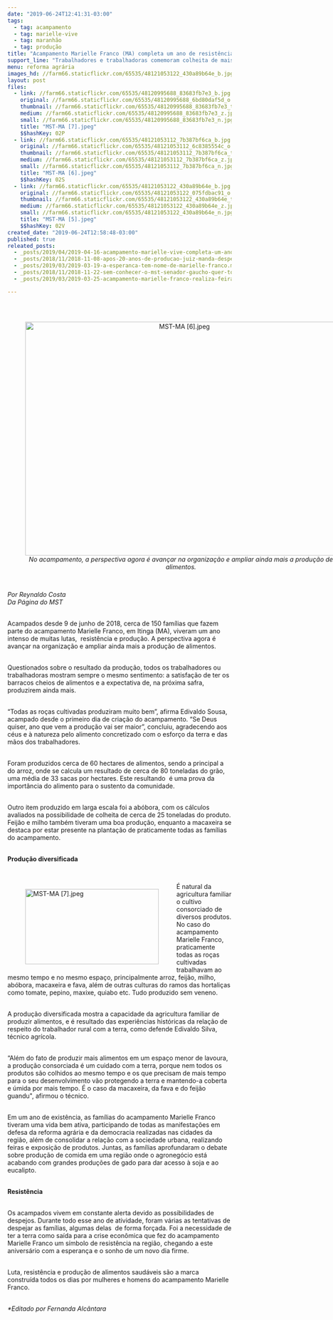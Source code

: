 ```yaml
---
date: "2019-06-24T12:41:31-03:00"
tags:
  - tag: acampamento
  - tag: marielle-vive
  - tag: maranhão
  - tag: produção
title: "Acampamento Marielle Franco (MA) completa um ano de resistência e produção\n"
support_line: "Trabalhadores e trabalhadoras comemoram colheita de mais de 80 toneladas de arroz de acampamento no Maranhão\n\n"
menu: reforma agrária
images_hd: //farm66.staticflickr.com/65535/48121053122_430a89b64e_b.jpg
layout: post
files:
  - link: //farm66.staticflickr.com/65535/48120995688_83683fb7e3_b.jpg
    original: //farm66.staticflickr.com/65535/48120995688_6bd80daf5d_o.jpg
    thumbnail: //farm66.staticflickr.com/65535/48120995688_83683fb7e3_t.jpg
    medium: //farm66.staticflickr.com/65535/48120995688_83683fb7e3_z.jpg
    small: //farm66.staticflickr.com/65535/48120995688_83683fb7e3_n.jpg
    title: "MST-MA [7].jpeg"
    $$hashKey: 02P
  - link: //farm66.staticflickr.com/65535/48121053112_7b387bf6ca_b.jpg
    original: //farm66.staticflickr.com/65535/48121053112_6c8385554c_o.jpg
    thumbnail: //farm66.staticflickr.com/65535/48121053112_7b387bf6ca_t.jpg
    medium: //farm66.staticflickr.com/65535/48121053112_7b387bf6ca_z.jpg
    small: //farm66.staticflickr.com/65535/48121053112_7b387bf6ca_n.jpg
    title: "MST-MA [6].jpeg"
    $$hashKey: 02S
  - link: //farm66.staticflickr.com/65535/48121053122_430a89b64e_b.jpg
    original: //farm66.staticflickr.com/65535/48121053122_075fdbac91_o.jpg
    thumbnail: //farm66.staticflickr.com/65535/48121053122_430a89b64e_t.jpg
    medium: //farm66.staticflickr.com/65535/48121053122_430a89b64e_z.jpg
    small: //farm66.staticflickr.com/65535/48121053122_430a89b64e_n.jpg
    title: "MST-MA [5].jpeg"
    $$hashKey: 02V
created_date: "2019-06-24T12:58:48-03:00"
published: true
releated_posts:
  - _posts/2019/04/2019-04-16-acampamento-marielle-vive-completa-um-ano-em-valinhos.md
  - _posts/2018/11/2018-11-08-apos-20-anos-de-producao-juiz-manda-despejar-as-familias-do-acampamento-quilombo-campo-grande.md
  - _posts/2019/03/2019-03-19-a-esperanca-tem-nome-de-marielle-franco.md
  - _posts/2018/11/2018-11-22-sem-conhecer-o-mst-senador-gaucho-quer-torna-lo-terrorista.md
  - _posts/2019/03/2019-03-25-acampamento-marielle-franco-realiza-feira-no-maranhao.md

---
```

<p>&nbsp;</p>

<div style="text-align:center">
<figure class="image" style="display:inline-block"><img alt="MST-MA [6].jpeg" height="525" src="//farm66.staticflickr.com/65535/48121053112_7b387bf6ca_b.jpg" width="700" />
<figcaption><em>No acampamento, a perspectiva agora &eacute; avan&ccedil;ar na organiza&ccedil;&atilde;o e ampliar ainda mais a produ&ccedil;&atilde;o de alimentos.</em></figcaption>
</figure>
</div>

<p><br />
<em>Por&nbsp;Reynaldo Costa<br />
Da P&aacute;gina do MST</em><br />
&nbsp;</p>

<p>Acampados desde 9 de junho de 2018, cerca de 150 fam&iacute;lias que fazem parte do acampamento Marielle Franco, em Itinga (MA), viveram um ano intenso de muitas lutas,&nbsp; resist&ecirc;ncia e&nbsp;produ&ccedil;&atilde;o. A&nbsp;perspectiva agora &eacute; avan&ccedil;ar na organiza&ccedil;&atilde;o e ampliar ainda mais a produ&ccedil;&atilde;o de alimentos.</p>

<p><br />
Questionados sobre o resultado da produ&ccedil;&atilde;o,&nbsp;todos os trabalhadores ou trabalhadoras mostram sempre o mesmo sentimento: a satisfa&ccedil;&atilde;o de ter os barracos cheios de alimentos e a expectativa de, na pr&oacute;xima safra, produzirem ainda mais.</p>

<p><br />
&ldquo;Todas as ro&ccedil;as cultivadas produziram muito bem&rdquo;, afirma Edivaldo Sousa, acampado desde o primeiro dia de cria&ccedil;&atilde;o do acampamento. &ldquo;Se Deus quiser, ano que vem a produ&ccedil;&atilde;o vai ser maior&rdquo;, concluiu, agradecendo aos c&eacute;us e &agrave; natureza pelo alimento concretizado com o esfor&ccedil;o da terra e das m&atilde;os dos trabalhadores.</p>

<p><br />
Foram produzidos cerca de 60 hectares de alimentos, sendo a principal a do arroz, onde se calcula um resultado de cerca de 80 toneladas do gr&atilde;o, uma m&eacute;dia de 33 sacas por hectares. Este resultando&nbsp; &eacute; uma prova da import&acirc;ncia do alimento para o sustento da comunidade.</p>

<p><br />
Outro item produzido em larga escala foi a ab&oacute;bora, com os c&aacute;lculos avaliados na possibilidade de colheita de cerca de 25 toneladas do produto. Feij&atilde;o e milho tamb&eacute;m tiveram uma boa produ&ccedil;&atilde;o, enquanto a macaxeira se destaca por estar presente na planta&ccedil;&atilde;o de praticamente todas as fam&iacute;lias do acampamento.<br />
&nbsp;</p>

<p><strong>Produ&ccedil;&atilde;o diversificada</strong></p>

<p>&nbsp;</p>

<figure class="image" style="float:left"><img alt="MST-MA [7].jpeg" height="169" src="//farm66.staticflickr.com/65535/48120995688_83683fb7e3_b.jpg" width="300" />
<figcaption></figcaption>
</figure>

<p>&Eacute; natural da agricultura familiar o cultivo consorciado de diversos produtos. No caso do acampamento Marielle Franco, praticamente todas as ro&ccedil;as cultivadas trabalhavam ao mesmo tempo e no mesmo espa&ccedil;o, principalmente arroz, feij&atilde;o, milho, ab&oacute;bora, macaxeira e fava, al&eacute;m de outras culturas do ramos das hortali&ccedil;as como tomate, pepino, maxixe, quiabo etc. Tudo produzido sem veneno.</p>

<p><br />
A produ&ccedil;&atilde;o diversificada mostra a capacidade da agricultura familiar de produzir alimentos, e &eacute; resultado das experi&ecirc;ncias hist&oacute;ricas da rela&ccedil;&atilde;o de respeito do trabalhador rural com a terra, como defende Edivaldo Silva, t&eacute;cnico agr&iacute;cola.&nbsp;</p>

<p><br />
&ldquo;Al&eacute;m do fato de produzir mais alimentos em um espa&ccedil;o menor de lavoura, a produ&ccedil;&atilde;o consorciada &eacute; um cuidado com a terra, porque nem todos os produtos s&atilde;o colhidos ao mesmo tempo e os que precisam de mais tempo para o seu desenvolvimento v&atilde;o protegendo a terra e mantendo-a coberta e &uacute;mida por mais tempo. &Eacute; o caso da macaxeira, da fava e do feij&atilde;o guandu&quot;, afirmou o t&eacute;cnico.</p>

<p><br />
Em um ano de exist&ecirc;ncia, as fam&iacute;lias do acampamento Marielle Franco tiveram uma vida bem ativa, participando de todas as manifesta&ccedil;&otilde;es em defesa da reforma agr&aacute;ria e da democracia realizadas nas cidades da regi&atilde;o, al&eacute;m de consolidar a rela&ccedil;&atilde;o com a sociedade urbana, realizando feiras e exposi&ccedil;&atilde;o de produtos. Juntas, as fam&iacute;lias aprofundaram o debate sobre produ&ccedil;&atilde;o de comida em uma regi&atilde;o onde o agroneg&oacute;cio est&aacute; acabando com grandes produ&ccedil;&otilde;es de gado para dar acesso &agrave; soja e ao eucalipto.</p>

<p><br />
<strong>Resist&ecirc;ncia</strong></p>

<p><br />
Os acampados vivem em constante alerta devido as possibilidades de despejos. Durante todo esse ano de atividade, foram v&aacute;rias as tentativas de despejar as fam&iacute;lias, algumas delas&nbsp; de forma for&ccedil;ada. Foi a necessidade de ter a terra como sa&iacute;da para a crise econ&ocirc;mica que fez do acampamento Marielle Franco um s&iacute;mbolo de resist&ecirc;ncia na regi&atilde;o, chegando a este anivers&aacute;rio com a esperan&ccedil;a e o sonho de um novo dia firme.</p>

<p><br />
Luta, resist&ecirc;ncia e produ&ccedil;&atilde;o de alimentos saud&aacute;veis s&atilde;o a marca constru&iacute;da todos os dias por mulheres e homens do acampamento Marielle Franco.<br />
&nbsp;</p>

<p><em>*Editado por Fernanda Alc&acirc;ntara</em></p>
